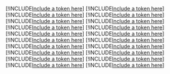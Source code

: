 [!INCLUDE[Include a token here](refs1534913456633/r1.md)]
[!INCLUDE[Include a token here](refs1534913456633/r2.md)]
[!INCLUDE[Include a token here](refs1534913456633/r3.md)]
[!INCLUDE[Include a token here](refs1534913456633/r4.md)]
[!INCLUDE[Include a token here](refs1534913456633/r5.md)]
[!INCLUDE[Include a token here](refs1534913456633/r6.md)]
[!INCLUDE[Include a token here](refs1534913456633/r7.md)]
[!INCLUDE[Include a token here](refs1534913456633/r8.md)]
[!INCLUDE[Include a token here](refs1534913456633/r9.md)]
[!INCLUDE[Include a token here](refs1534913456633/r10.md)]
[!INCLUDE[Include a token here](refs1534913456633/r11.md)]
[!INCLUDE[Include a token here](refs1534913456633/r12.md)]
[!INCLUDE[Include a token here](refs1534913456633/r13.md)]
[!INCLUDE[Include a token here](refs1534913456633/r14.md)]
[!INCLUDE[Include a token here](refs1534913456633/r15.md)]
[!INCLUDE[Include a token here](refs1534913456633/r16.md)]
[!INCLUDE[Include a token here](refs1534913456633/r17.md)]
[!INCLUDE[Include a token here](refs1534913456633/r18.md)]
[!INCLUDE[Include a token here](refs1534913456633/r19.md)]
[!INCLUDE[Include a token here](refs1534913456633/r20.md)]